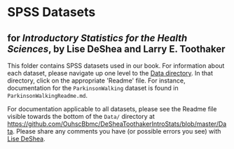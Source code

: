 SPSS Datasets
================
## for *Introductory Statistics for the Health Sciences*, by Lise DeShea and Larry E. Toothaker

This folder contains SPSS datasets used in our book.  For information about each dataset, please navigate up one level to the [Data directory](https://github.com/OuhscBbmc/DeSheaToothakerIntroStats/blob/master/Data).  In that directory, click on the appropriate 'Readme' file.  For instance, documentation for the `ParkinsonWalking` dataset is found in `ParkinsonWalkingReadme.md`.

For documentation applicable to all datasets, please see the Readme file visible towards the bottom of the `Data/` directory at https://github.com/OuhscBbmc/DeSheaToothakerIntroStats/blob/master/Data.  Please share any comments you have (or possible errors you see) with [Lise DeShea](http://nursing.ouhsc.edu/Research/meet-our-team.cfm).
